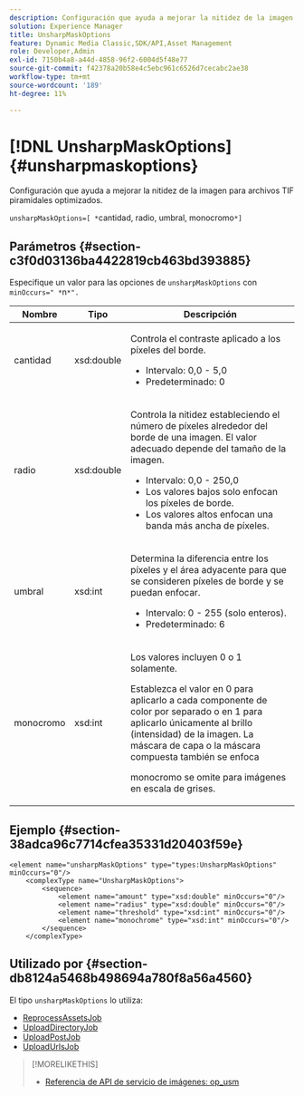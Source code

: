 ```yaml
---
description: Configuración que ayuda a mejorar la nitidez de la imagen para archivos TIF piramidales optimizados.
solution: Experience Manager
title: UnsharpMaskOptions
feature: Dynamic Media Classic,SDK/API,Asset Management
role: Developer,Admin
exl-id: 7150b4a8-a44d-4858-96f2-6004d5f48e77
source-git-commit: f42378a20b58e4c5ebc961c6526d7cecabc2ae38
workflow-type: tm+mt
source-wordcount: '189'
ht-degree: 11%

---
```


# [!DNL UnsharpMaskOptions]{#unsharpmaskoptions}

Configuración que ayuda a mejorar la nitidez de la imagen para archivos TIF piramidales optimizados.

`unsharpMaskOptions=[ *`cantidad, radio, umbral, monocromo`*]`

## Parámetros {#section-c3f0d03136ba4422819cb463bd393885}

Especifique un valor para las opciones de `unsharpMaskOptions` con `minOccurs=" *`n`*".`

<table id="table_D1392963C5694969A9D546F82DB6F45C">
 <thead>
  <tr>
   <th colname="col1" class="entry"> Nombre </th>
   <th colname="col2" class="entry"> Tipo </th>
   <th colname="col3" class="entry"> Descripción </th>
  </tr>
 </thead>
 <tbody>
  <tr>
   <td colname="col1"><span class="codeph"><span class="varname"> cantidad</span></span></td>
   <td colname="col2"><span class="codeph"> xsd:double</span></td>
   <td colname="col3"><p>Controla el contraste aplicado a los píxeles del borde. 
     <ul id="ul_7AA17E354EE64BC4A5BEAE853FF17191">
      <li id="li_42FB21C7ED884E1DB03274130B8DCB10">Intervalo: 0,0 - 5,0 </li>
      <li id="li_E980CAA1A9C54D60A121F21C964820FF">Predeterminado: 0 </li>
     </ul></p></td>
  </tr>
  <tr>
   <td colname="col1"><span class="codeph"><span class="varname"> radio</span></span></td>
   <td colname="col2"><span class="codeph"> xsd:double</span></td>
   <td colname="col3"><p>Controla la nitidez estableciendo el número de píxeles alrededor del borde de una imagen. El valor adecuado depende del tamaño de la imagen. 
     <ul id="ul_D4391CD407DE4B48AF4523EBD85D0D40">
      <li id="li_8AEF11A489484EFD91416F8A03C4DB25">Intervalo: 0,0 - 250,0 </li>
      <li id="li_9F1D1B52AFBA46B8BDCDF99A21140002">Los valores bajos solo enfocan los píxeles de borde. </li>
      <li id="li_7D9FD8AA4899404283D7AB596364A4AF">Los valores altos enfocan una banda más ancha de píxeles. </li>
     </ul></p></td>
  </tr>
  <tr>
   <td colname="col1"><span class="codeph"><span class="varname"> umbral</span></span></td>
   <td colname="col2"><span class="codeph"> xsd:int</span></td>
   <td colname="col3"><p>Determina la diferencia entre los píxeles y el área adyacente para que se consideren píxeles de borde y se puedan enfocar. 
     <ul id="ul_117E556E3ECF42CC878DD80D338D19CA">
      <li id="li_CFEE76DB78BF437E8463C9089486F8A6">Intervalo: 0 - 255 (solo enteros). </li>
      <li id="li_77113DC2698A4D48B11288718766E6A2">Predeterminado: 6 </li>
     </ul></p></td>
  </tr>
  <tr>
   <td colname="col1"><span class="codeph"><span class="varname"> monocromo</span></span></td>
   <td colname="col2"><span class="codeph"> xsd:int</span></td>
   <td colname="col3"><p>Los valores incluyen <span class="codeph"> 0</span> o <span class="codeph"> 1</span> solamente. </p><p>Establezca el valor en <span class="codeph"> 0</span> para aplicarlo a cada componente de color por separado o en <span class="codeph"> 1</span> para aplicarlo únicamente al brillo (intensidad) de la imagen. La máscara de capa o la máscara compuesta también se enfoca </p><p><span class="codeph"><span class="varname"> monocromo</span></span> se omite para imágenes en escala de grises. </p></td>
  </tr>
 </tbody>
</table>

## Ejemplo {#section-38adca96c7714cfea35331d20403f59e}

```
<element name="unsharpMaskOptions" type="types:UnsharpMaskOptions" minOccurs="0"/>
    <complexType name="UnsharpMaskOptions">
        <sequence>
            <element name="amount" type="xsd:double" minOccurs="0"/>
            <element name="radius" type="xsd:double" minOccurs="0"/>
            <element name="threshold" type="xsd:int" minOccurs="0"/>
            <element name="monochrome" type="xsd:int" minOccurs="0"/>        
        </sequence>
    </complexType>
```

## Utilizado por {#section-db8124a5468b498694a780f8a56a4560}

El tipo `unsharpMaskOptions` lo utiliza:

* [ReprocessAssetsJob](../../types/c-data-types/r-reprocess-assets-job.md#reference-a303f7832ae44fdab1dca7cc8bef3fa3)
* [UploadDirectoryJob](../../types/c-data-types/r-upload-directory-job.md#reference-e707ebf53b074c49ad983d1886e0bbb6)
* [UploadPostJob](../../types/c-data-types/r-upload-post-job.md#reference-bca2339b593f4637a687c33937215ef4)
* [UploadUrlsJob](../../types/c-data-types/r-upload-urls-job.md#reference-8e9bc895268c4321b233dbeadc990398)

>[!MORELIKETHIS]
>
>* [Referencia de API de servicio de imágenes: op_usm](https://experienceleague.adobe.com/docs/dynamic-media-developer-resources/image-serving-api/image-serving-api/http-protocol-reference/command-reference/r-op-usm.html)
